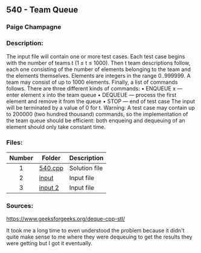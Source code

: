 ## 540 - Team Queue
### Paige Champagne
### Description:

The input file will contain one or more test cases. Each test case begins with the number of teams
t (1 ≤ t ≤ 1000). Then t team descriptions follow, each one consisting of the number of elements
belonging to the team and the elements themselves. Elements are integers in the range 0..999999. A
team may consist of up to 1000 elements.
Finally, a list of commands follows. There are three different kinds of commands:
• ENQUEUE x — enter element x into the team queue
• DEQUEUE — process the first element and remove it from the queue
• STOP — end of test case
The input will be terminated by a value of 0 for t.
Warning: A test case may contain up to 200000 (two hundred thousand) commands, so the implementation of the team queue should be efficient: both enqueing and dequeuing of an element should
only take constant time.

### Files:
| Number | Folder                              | Description                            |
| :----: | ----------------------------------- | -------------------------------------- |
| 1 | [540.cpp](./540.cpp)   | Solution file |
| 2 | [input](./input)   | Input file |
| 3 | [input 2](./input2)   | Input file |

### Sources:
https://www.geeksforgeeks.org/deque-cpp-stl/

It took me a long time to even understood the problem because it didn't quite make sense to me where they were
dequeuing to get the results they were getting but I got it eventually. 
